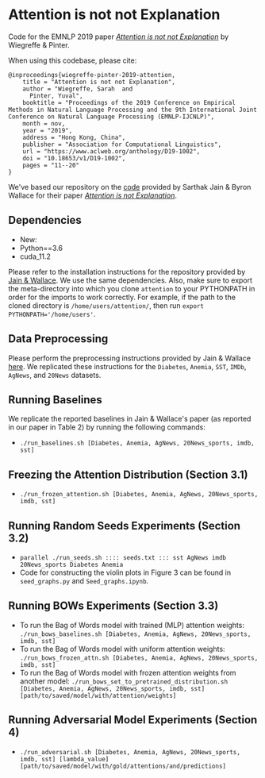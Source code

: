 # Attention is not not Explanation

Code for the EMNLP 2019 paper *[Attention is not not Explanation](https://www.aclweb.org/anthology/D19-1002/)* by Wiegreffe & Pinter.

When using this codebase, please cite:
```
@inproceedings{wiegreffe-pinter-2019-attention,
    title = "Attention is not not Explanation",
    author = "Wiegreffe, Sarah  and
      Pinter, Yuval",
    booktitle = "Proceedings of the 2019 Conference on Empirical Methods in Natural Language Processing and the 9th International Joint Conference on Natural Language Processing (EMNLP-IJCNLP)",
    month = nov,
    year = "2019",
    address = "Hong Kong, China",
    publisher = "Association for Computational Linguistics",
    url = "https://www.aclweb.org/anthology/D19-1002",
    doi = "10.18653/v1/D19-1002",
    pages = "11--20"
}
```

We've based our repository on the [code](https://github.com/successar/AttentionExplanation) provided by Sarthak Jain & Byron Wallace for their paper *[Attention is not Explanation](https://arxiv.org/abs/1902.10186)*.

Dependencies
--------------
- New:
- Python==3.6
- cuda_11.2


Please refer to the installation instructions for the repository provided by [Jain & Wallace](https://github.com/successar/AttentionExplanation). We use the same dependencies.
Also, make sure to export the meta-directory into which you clone `attention` to your PYTHONPATH in order for the imports to work correctly. For example, if the path to the cloned directory is `/home/users/attention/`, then run `export PYTHONPATH='/home/users'`.

Data Preprocessing
--------------
Please perform the preprocessing instructions provided by Jain & Wallace [here](https://github.com/successar/AttentionExplanation/tree/master/preprocess). We replicated these instructions for the `Diabetes`, `Anemia`, `SST`, `IMDb`, `AgNews`, and `20News` datasets.

Running Baselines
--------------
We replicate the reported baselines in Jain & Wallace's paper (as reported in our paper in Table 2) by running the following commands:
- `./run_baselines.sh [Diabetes, Anemia, AgNews, 20News_sports, imdb, sst]`

Freezing the Attention Distribution (Section 3.1)
--------------
- `./run_frozen_attention.sh [Diabetes, Anemia, AgNews, 20News_sports, imdb, sst]`

Running Random Seeds Experiments (Section 3.2)
--------------
- `parallel ./run_seeds.sh :::: seeds.txt ::: sst AgNews imdb 20News_sports Diabetes Anemia`
- Code for constructing the violin plots in Figure 3 can be found in `seed_graphs.py` and `Seed_graphs.ipynb`.

Running BOWs Experiments (Section 3.3)
--------------
- To run the Bag of Words model with trained (MLP) attention weights: `./run_bows_baselines.sh [Diabetes, Anemia, AgNews, 20News_sports, imdb, sst]`
- To run the Bag of Words model with uniform attention weights: `./run_bows_frozen_attn.sh [Diabetes, Anemia, AgNews, 20News_sports, imdb, sst]`
- To run the Bag of Words model with frozen attention weights from another model: `./run_bows_set_to_pretrained_distribution.sh [Diabetes, Anemia, AgNews, 20News_sports, imdb, sst] [path/to/saved/model/with/attention/weights]`

Running Adversarial Model Experiments (Section 4)
--------------
- `./run_adversarial.sh [Diabetes, Anemia, AgNews, 20News_sports, imdb, sst] [lambda_value] [path/to/saved/model/with/gold/attentions/and/predictions]`
